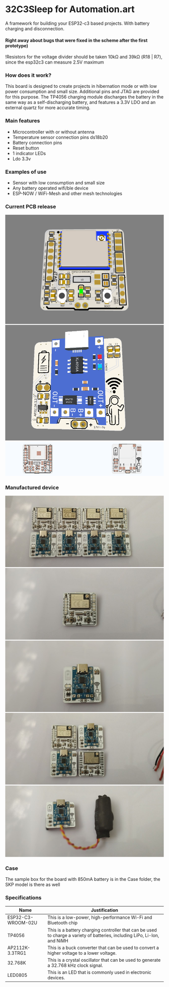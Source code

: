 # 32C3Sleep for Automation.art
A framework for building your ESP32-c3 based projects. With battery charging and disconnection. 

#### Right away about bugs that were fixed in the scheme after the first prototype) 
!Resistors for the voltage divider should be taken 10kΩ and 39kΩ (R18 | R7), since the esp32c3 can measure 2.5V maximum

###  How does it work?
This board is designed to create projects in hibernation mode or with low power consumption and small size. Additional pins and JTAG are provided for this purpose. The TP4056 charging module discharges the battery in the same way as a self-discharging battery, and features a 3.3V LDO and an external quartz for more accurate timing.

### Main features
- Microcontroller with or without antenna
- Temperature sensor connection pins ds18b20
- Battery connection pins
- Reset button
- 1 indicator LEDs
- Ldo 3.3v

### Examples of use
- Sensor with low consumption and small size
- Any battery operated wifi/ble device
- ESP-NOW / WiFi-Mesh and other mesh technologies

### Current PCB release 
[![esp32c3_aelmaker](/Image/Screenshot_1.png "esp32c3_aelmaker")](/Image/Screenshot_1.png "esp32c3_aelmaker")  
[![esp32c3_aelmaker](/Image/Screenshot_2.png "esp32c3_aelmaker")](/Image/Screenshot_2.png "esp32c3_aelmaker")
[![esp32c3_aelmaker](/Image/Screenshot_3.png "esp32c3_aelmaker")](/Image/Screenshot_3.png "esp32c3_aelmaker")  

### Manufactured device 

[![esp32c3_aelmaker](/Image/esp32-c3(1).jpg "esp32c3_aelmaker")](/Image/esp32-c3(1).jpg "esp32c3_aelmaker")
[![esp32c3_aelmaker](/Image/esp32-c3(2).jpg "esp32c3_aelmaker")](/Image/esp32-c3(2).jpg "esp32c3_aelmaker")
[![esp32c3_aelmaker](/Image/esp32-c3(3).jpg "esp32c3_aelmaker")](/Image/esp32-c3(3).jpg "esp32c3_aelmaker")
[![esp32c3_aelmaker](/Image/esp32-c3(4).jpg "esp32c3_aelmaker")](/Image/esp32-c3(4).jpg "esp32c3_aelmaker")
[![esp32c3_aelmaker](/Image/esp32-c3(5).jpg "esp32c3_aelmaker")](/Image/esp32-c3(5).jpg "esp32c3_aelmaker")

### Case
The sample box for the board with 850mA battery is in the Case folder, the SKP model is there as well

### Specifications

| Name | Justification |
| ------------ | ------------ |
| ESP32-C3-WROOM-02U | This is a low-power, high-performance Wi-Fi and Bluetooth chip | 
| TP4056  | This is a battery charging controller that can be used to charge a variety of batteries, including LiPo, Li-Ion, and NiMH |
| AP2112K-3.3TRG1 | This is a buck converter that can be used to convert a higher voltage to a lower voltage.|
| 32.768K |  This is a crystal oscillator that can be used to generate a 32.768 kHz clock signal.  |
| LED0805 | This is an LED that is commonly used in electronic devices. 